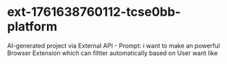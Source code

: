 # ext-1761638760112-tcse0bb-platform
AI-generated project via External API - Prompt: i want to make an powerful Browser Extension which can filtter automatically based on User want like
